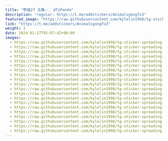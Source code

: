 ```yaml
---
title: "熊猫27 合集👉🏻 @TzPanda"
description: "regular: https://t.me/addstickers/Animalsgongfu3"
featured_image: "https://raw.githubusercontent.com/kylelin1998/tg-sticker-spreading-worldwide-images/main/img/8ce0baf2-90a3-4660-a847-f129fa3853b9.jpg"
link: "https://t.me/addstickers/Animalsgongfu3"
weight: 3
date: 2024-01-17T05:07:42+08:00
images:
  - https://raw.githubusercontent.com/kylelin1998/tg-sticker-spreading-worldwide-images/main/img/8ce0baf2-90a3-4660-a847-f129fa3853b9.jpg
  - https://raw.githubusercontent.com/kylelin1998/tg-sticker-spreading-worldwide-images/main/img/89686ac7-1b44-439c-b728-a116299f97a5.jpg
  - https://raw.githubusercontent.com/kylelin1998/tg-sticker-spreading-worldwide-images/main/img/efa012b7-084d-44de-a100-5cc18de98d51.jpg
  - https://raw.githubusercontent.com/kylelin1998/tg-sticker-spreading-worldwide-images/main/img/1a15b3d7-d247-4652-a0c0-2b3cce8a1042.jpg
  - https://raw.githubusercontent.com/kylelin1998/tg-sticker-spreading-worldwide-images/main/img/e57dd35f-b273-453c-89f8-cb83399c4d5b.jpg
  - https://raw.githubusercontent.com/kylelin1998/tg-sticker-spreading-worldwide-images/main/img/5b9ee61d-858c-487b-bf8d-5d3ef4dade73.jpg
  - https://raw.githubusercontent.com/kylelin1998/tg-sticker-spreading-worldwide-images/main/img/7ef717ab-5deb-461a-aa95-eedf85c06192.jpg
  - https://raw.githubusercontent.com/kylelin1998/tg-sticker-spreading-worldwide-images/main/img/a95c8ebf-c6c6-4ffa-90da-5635cb42dba3.jpg
  - https://raw.githubusercontent.com/kylelin1998/tg-sticker-spreading-worldwide-images/main/img/5bf09c9f-3fbc-4d75-a5c0-c94e9a50b5d1.jpg
  - https://raw.githubusercontent.com/kylelin1998/tg-sticker-spreading-worldwide-images/main/img/89534eff-49e2-469a-ad55-457c9f2936f8.jpg
  - https://raw.githubusercontent.com/kylelin1998/tg-sticker-spreading-worldwide-images/main/img/b91c36f2-4f4c-493b-96a4-959c03a0d545.jpg
  - https://raw.githubusercontent.com/kylelin1998/tg-sticker-spreading-worldwide-images/main/img/d4387e9f-2899-4627-94e8-2f95b0a9e71d.jpg
  - https://raw.githubusercontent.com/kylelin1998/tg-sticker-spreading-worldwide-images/main/img/b899d8eb-4fb1-468b-a701-55b732b617b5.jpg
  - https://raw.githubusercontent.com/kylelin1998/tg-sticker-spreading-worldwide-images/main/img/810edad5-ae8e-4707-b678-e5c7f2cb3100.jpg
  - https://raw.githubusercontent.com/kylelin1998/tg-sticker-spreading-worldwide-images/main/img/0db02cfd-b24a-491f-8486-c7f3ff7094a2.jpg
  - https://raw.githubusercontent.com/kylelin1998/tg-sticker-spreading-worldwide-images/main/img/c37b8563-e36b-4516-84d7-bd41006b6bbe.jpg
  - https://raw.githubusercontent.com/kylelin1998/tg-sticker-spreading-worldwide-images/main/img/c1006ccd-cb53-45ec-bc00-b260eb0cdba8.jpg
  - https://raw.githubusercontent.com/kylelin1998/tg-sticker-spreading-worldwide-images/main/img/68483274-9953-4124-8be1-8ef65c4a48df.jpg
  - https://raw.githubusercontent.com/kylelin1998/tg-sticker-spreading-worldwide-images/main/img/a83b6ac0-e835-4b66-8134-80323a5dd0c3.jpg
  - https://raw.githubusercontent.com/kylelin1998/tg-sticker-spreading-worldwide-images/main/img/585a1eef-e639-48b6-92b3-8d24068c6dfd.jpg
---
```

